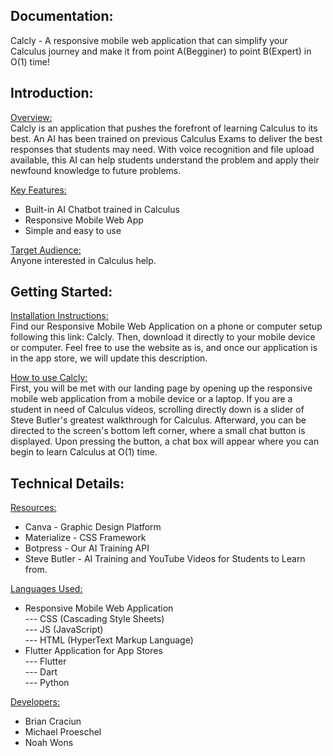 Documentation:
------------------------------------------
Calcly  -  A responsive mobile web application that can simplify your Calculus journey and make it from point A(Begginer) to point B(Expert) in O(1) time!

Introduction: 
------------------------------------------

<ins>Overview:</ins>    
Calcly is an application that pushes the forefront of learning Calculus to its best. An AI has been trained on previous Calculus Exams to deliver the best responses that students may need. With voice recognition and file upload available, this AI can help students understand the problem and apply their newfound knowledge to future problems.

<ins>Key Features: </ins>   
- Built-in AI Chatbot trained in Calculus   
- Responsive Mobile Web App   
- Simple and easy to use   

<ins>Target Audience:</ins>   
Anyone interested in Calculus help.

Getting Started:
------------------------------------------
<ins>Installation Instructions:</ins>    
Find our Responsive Mobile Web Application on a phone or computer setup following this link: Calcly. Then, download it directly to your mobile device or computer. Feel free to use the website as is, and once our application is in the app store, we will update this description.

<ins>How to use Calcly:</ins>   
First, you will be met with our landing page by opening up the responsive mobile web application from a mobile device or a laptop. If you are a student in need of Calculus videos, scrolling directly down is a slider of Steve Butler's greatest walkthrough for Calculus. Afterward, you can be directed to the screen's bottom left corner, where a small chat button is displayed. Upon pressing the button, a chat box will appear where you can begin to learn Calculus at O(1) time.



Technical Details:
------------------------------------------
<ins>Resources:</ins>   
- Canva - Graphic Design Platform   
- Materialize - CSS Framework    
- Botpress - Our AI Training API    
- Steve Butler - AI Training and YouTube Videos for Students to Learn from.    

<ins>Languages Used:</ins>   
- Responsive Mobile Web Application    
--- CSS (Cascading Style Sheets)     
--- JS (JavaScript)    
--- HTML (HyperText Markup Language)    
- Flutter Application for App Stores    
--- Flutter    
--- Dart    
--- Python    

<ins>Developers:</ins>   
- Brian Craciun    
- Michael Proeschel    
- Noah Wons    



